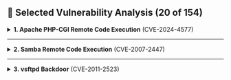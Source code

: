 ## 🔐 Selected Vulnerability Analysis (20 of 154)

<details>
<summary><strong>1. Apache PHP-CGI Remote Code Execution</strong> (CVE-2024-4577)</summary>

- **Severity**: Critical
- **Affected Service**: PHP (Apache Integration)
- **Affected Port**: N/A
- **Description**: The installed version of PHP allows arbitrary code execution via crafted CGI requests. This vulnerability can be used to gain remote shell access.
- **Suggested Fix**:
  - Update PHP to the latest patched version
  - Disable CGI execution if not needed
  - Restrict access to script directories

</details>

---

<details>
<summary><strong>2. Samba Remote Code Execution</strong> (CVE-2007-2447)</summary>

- **Severity**: High
- **Affected Service**: SMB (Samba)
- **Affected Port**: 445
- **Description**: A command injection vulnerability in Samba that allows remote attackers to execute code as root via specially crafted requests to network shares.
- **Suggested Fix**:
  - Upgrade Samba to the latest secure version
  - Disable guest access to shared folders
  - Isolate SMB services behind internal firewalls

</details>

---

<details>
<summary><strong>3. vsftpd Backdoor</strong> (CVE-2011-2523)</summary>

- **Severity**: Critical
- **Affected Service**: FTP (vsftpd)
- **Affected Port**: 21
- **Description**: A maliciously backdoored version of vsftpd allows attackers to open a shell by logging in with a crafted username.
- **Suggested Fix**:
  - Replace vsftpd with a trusted version or another FTP service
  - Restrict anonymous access and monitor login attempts
  - Disable FTP entirely if not needed

</details>
